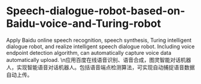 # Speech-dialogue-robot-based-on-Baidu-voice-and-Turing-robot
Apply Baidu online speech recognition, speech synthesis, Turing intelligent dialogue robot, and realize intelligent speech dialogue robot. Including voice endpoint detection algorithm, can automatically capture voice data automatically upload. \n应用百度在线语音识别、语音合成，图灵智能对话机器人，实现智能语音对话机器人。包括语音端点检测算法，可实现自动捕捉语音数据自动上传。
